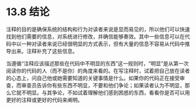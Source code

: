 # 13.8 结论

注释的目的是确保系统的结构和行为对读者来说是显而易见的，所以他们可以快速找到他们需要的信息，对系统进行修改，并确信能够奏效。其中一些信息可以在代码中以一种对读者来说已经很明显的方式表示，但有大量的信息不容易从代码中推导出来。注释补充了这些信息。

当遵循“注释应该描述那些在代码中不明显的东西”这一规则时，“明显”是从第一次阅读你的代码的人（而不是你）的角度来看的。在写注释时，试着把自己放在读者的心态上，问自己他或她需要知道的关键事情是什么。如果你的代码正在接受审查，而审查员告诉你有些东西不明显，不要和他们争论；如果读者认为不明显，那么它就不明显。与其争论，不如试着理解他们感到困惑的东西，看看你是否可以用更好的注释或更好的代码来阐明。
